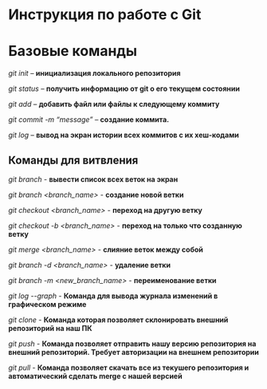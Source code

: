 # Инструкция по работе с Git

# Базовые команды

*git init* – **инициализация локального репозитория**

*git status* – **получить информацию от git о его текущем состоянии**

*git add* – **добавить файл или файлы к следующему коммиту**

*git commit -m “message”* – **создание коммита.**

*git log* – **вывод на экран истории всех коммитов с их хеш-кодами**

## Команды для витвления

*git branch* - **вывести список всех веток на экран**

*git branch <branch_name>* - **создание новой ветки**

*git checkout <branch_name>* - **переход на другую ветку**

*git checkout -b <branch_name>* - **переход на только что созданную ветку**

*git merge <branch_name>* - **слияние веток между собой**

*git branch -d <branch_name>* - **удаление ветки**

*git branch -m <new_branch_name>* - **переименование ветки**

*git log --graph* - **Команда для вывода журнала изменений в графическом режиме**

*git clone* - **Команда которая позволяет склонировать внешний репозиторий на наш ПК**

*git push* - **Команда позволяет отправить нашу версию репозитория на внешний репозиторий. Требует авторизации на внешнем репозитории**

*git pull* - **Команда позволяет скачать все из текушего репозитория и автоматический сделать merge с нашей версией**